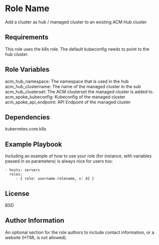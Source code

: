 Role Name
=========

Add a cluster as hub / managed cluster to an existing ACM Hub cluster

Requirements
------------
This role uses the k8s role. The default kubeconfig needs to point to the hub cluster.


Role Variables
--------------
acm_hub_namespace: The namespace that is used in the hub
acm_hub_clustername: The name of the managed cluster in the sub
acm_hub_clusterset: The ACM clusterset the managed cluster is added to.
acm_spoke_kubeconfig: Kubeconfig of the managed cluster
acm_spoke_api_endpoint: API Endpoint of the managed cluster


Dependencies
------------
kubernetes.core.k8s

Example Playbook
----------------

Including an example of how to use your role (for instance, with variables passed in as parameters) is always nice for users too:

    - hosts: servers
      roles:
         - { role: username.rolename, x: 42 }

License
-------

BSD

Author Information
------------------

An optional section for the role authors to include contact information, or a website (HTML is not allowed).
